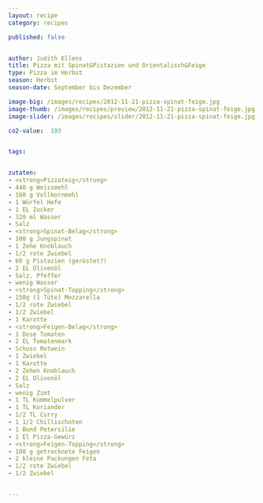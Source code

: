 ```yaml
---
layout: recipe
category: recipes

published: false


author: Judith Ellens
title: Pizza mit Spinat&Pistazien und Orientalisch&Feige
type: Pizza im Herbst
season: Herbst
season-date: September bis Dezember

image-big: /images/recipes/2012-11-21-pizza-spinat-feige.jpg
image-thumb: /images/recipes/preview/2012-11-21-pizza-spinat-feige.jpg
image-slider: /images/recipes/slider/2012-11-21-pizza-spinat-feige.jpg

co2-value:  193


tags:


zutaten:
- <strong>Pizzateig</strong>
- 440 g Weissmehl
- 160 g Vollkornmehl
- 1 Würfel Hefe
- 1 EL Zucker
- 320 ml Wasser
- Salz
- <strong>Spinat-Belag</strong>
- 100 g Jungspinat
- 1 Zehe Knoblauch
- 1/2 rote Zwiebel
- 60 g Pistazien (geröstet?)
- 2 EL Olivenöl
- Salz, Pfeffer
- wenig Wasser
- <strong>Spinat-Topping</strong>
- 150g (1 Tüte) Mozzarella
- 1/2 rote Zwiebel
- 1/2 Zwiebel
- 1 Karotte
- <strong>Feigen-Belag</strong>
- 1 Dose Tomaten
- 2 EL Tomatenmark
- Schuss Rotwein
- 1 Zwiebel
- 1 Karotte
- 2 Zehen Knoblauch
- 2 EL Olivenöl
- Salz
- wenig Zimt
- 1 TL Kümmelpulver
- 1 TL Koriander
- 1/2 TL Curry
- 1 1/2 Chillischoten
- 1 Bund Petersilie
- 1 El Pizza-Gewürz
- <strong>Feigen-Topping</strong>
- 100 g getrocknete Feigen
- 2 kleine Packungen Feta
- 1/2 rote Zwiebel
- 1/2 Zwiebel


---
```




